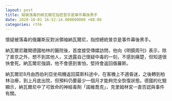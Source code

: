 ```yaml
---
layout: post
title: 疑被落毒的納瓦爾尼指控普京是事件幕後黑手
date: 2020-10-01 16:52:14.000000000 +08:00
categories: rthk
---
```


懷疑被落毒的俄羅斯反對派領袖納瓦爾尼，指控總統普京是事件幕後黑手。

納瓦爾尼離開德國柏林的醫院後，首度接受傳媒訪問，他向《明鏡周刊》表示，除了普京之外，想不到其他人，又透露自己懷疑中毒的一刻，不感到痛楚，但知道很快會死。納瓦爾尼強調，他不會感到害怕，堅持會返回俄羅斯。 

納瓦爾尼8月由西伯利亞坐飛機返回莫斯科途中，在客機上不適昏迷，之後轉到柏林治療，到上月底出院，但預料仍要最少一個月才能夠完全恢復狀態。德國的化驗顯示，納瓦爾尼中了可致命的神經毒劑「諾維喬克」，克里姆林宮一直否認與事件有關。
